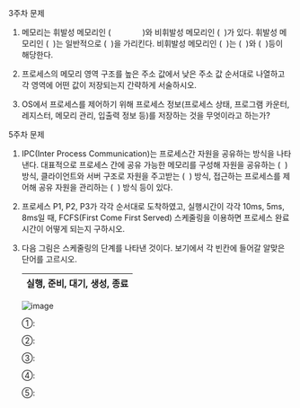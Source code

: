 
3주차 문제

1. 메모리는 휘발성 메모리인 (&emsp;&emsp;&emsp;&emsp;)와 비휘발성 메모리인 (&nbsp;&nbsp;)가 있다. 휘발성 메모리인 (&nbsp;&nbsp;)는 일반적으로 (&nbsp;&nbsp;)을 가리킨다. 비휘발성 메모리인 (&nbsp;&nbsp;)는 (&nbsp;&nbsp;)와 (&nbsp;&nbsp;)등이 해당한다.
   
2. 프로세스의 메모리 영역 구조를 높은 주소 값에서 낮은 주소 값 순서대로 나열하고 각 영역에 어떤 값이 저장되는지 간략하게 서술하시오.
    

    
    
3. OS에서 프로세스를 제어하기 위해 프로세스 정보(프로세스 상태, 프로그램 카운터, 레지스터, 메모리 관리, 입출력 정보 등)를 저장하는 것을 무엇이라고 하는가?
    
  
    

5주차 문제

1. IPC(Inter Process Communication)는 프로세스간 자원을 공유하는 방식을 나타낸다. 대표적으로 프로세스 간에 공유 가능한 메모리를 구성해 자원을 공유하는 (&nbsp;&nbsp;) 방식, 클라이언트와 서버 구조로 자원을 주고받는 (&nbsp;&nbsp;) 방식, 접근하는 프로세스를 제어해 공유 자원을 관리하는 (&nbsp;&nbsp;) 방식 등이 있다.

3. 프로세스 P1, P2, P3가 각각 순서대로 도착하였고, 실행시간이 각각 10ms, 5ms, 8ms일 때, FCFS(First Come First Served) 스케줄링을 이용하면 프로세스 완료 시간이 어떻게 되는지 구하시오.
    
    
4. 다음 그림은 스케줄링의 단계를 나타낸 것이다. 보기에서 각 빈칸에 들어갈 알맞은 단어를 고르시오.
    
    
    | 실행, 준비, 대기, 생성, 종료 |
    | --- |
    
   ![image](https://github.com/reasonyi/CS_Study/assets/66377159/5e00b969-ded6-45ab-8ac2-d67072e2d0b9)

    
    ①:
    
    ②:
    
    ③:
    
    ④:
    
    ⑤:
